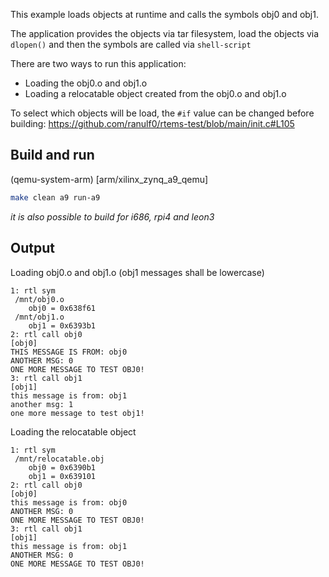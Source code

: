 This example loads objects at runtime and calls the symbols obj0 and obj1. 

The application provides the objects via tar filesystem, load the objects via `dlopen()` and then the symbols are called via `shell-script`

There are two ways to run this application:
- Loading the obj0.o and obj1.o
- Loading a relocatable object created from the obj0.o and obj1.o

To select which objects will be load, the `#if` value can be changed before building:
https://github.com/ranulf0/rtems-test/blob/main/init.c#L105


## Build and run
(qemu-system-arm) [arm/xilinx_zynq_a9_qemu]
```bash
make clean a9 run-a9
```
*it is also possible to build for i686, rpi4 and leon3*

## Output
Loading obj0.o and obj1.o (obj1 messages shall be lowercase)
```
1: rtl sym
 /mnt/obj0.o
    obj0 = 0x638f61
 /mnt/obj1.o
    obj1 = 0x6393b1
2: rtl call obj0
[obj0]
THIS MESSAGE IS FROM: obj0
ANOTHER MSG: 0
ONE MORE MESSAGE TO TEST OBJ0!
3: rtl call obj1
[obj1]
this message is from: obj1
another msg: 1
one more message to test obj1!
```

Loading the relocatable object
```
1: rtl sym
 /mnt/relocatable.obj
    obj0 = 0x6390b1
    obj1 = 0x639101
2: rtl call obj0
[obj0]
this message is from: obj0
ANOTHER MSG: 0
ONE MORE MESSAGE TO TEST OBJ0!
3: rtl call obj1
[obj1]
this message is from: obj1
ANOTHER MSG: 0
ONE MORE MESSAGE TO TEST OBJ0!
```

